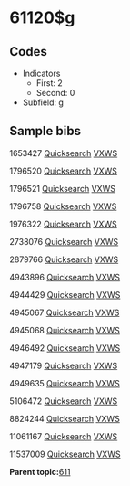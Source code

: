 # 61120$g

## Codes

-   Indicators
    -   First: 2
    -   Second: 0
-   Subfield: g

## Sample bibs

1653427 [Quicksearch](https://search.library.yale.edu/catalog/1653427) [VXWS](http://prodorbis.library.yale.edu:7014/vxws/GetHoldingsService?bibId=1653427)

1796520 [Quicksearch](https://search.library.yale.edu/catalog/1796520) [VXWS](http://prodorbis.library.yale.edu:7014/vxws/GetHoldingsService?bibId=1796520)

1796521 [Quicksearch](https://search.library.yale.edu/catalog/1796521) [VXWS](http://prodorbis.library.yale.edu:7014/vxws/GetHoldingsService?bibId=1796521)

1796758 [Quicksearch](https://search.library.yale.edu/catalog/1796758) [VXWS](http://prodorbis.library.yale.edu:7014/vxws/GetHoldingsService?bibId=1796758)

1976322 [Quicksearch](https://search.library.yale.edu/catalog/1976322) [VXWS](http://prodorbis.library.yale.edu:7014/vxws/GetHoldingsService?bibId=1976322)

2738076 [Quicksearch](https://search.library.yale.edu/catalog/2738076) [VXWS](http://prodorbis.library.yale.edu:7014/vxws/GetHoldingsService?bibId=2738076)

2879766 [Quicksearch](https://search.library.yale.edu/catalog/2879766) [VXWS](http://prodorbis.library.yale.edu:7014/vxws/GetHoldingsService?bibId=2879766)

4943896 [Quicksearch](https://search.library.yale.edu/catalog/4943896) [VXWS](http://prodorbis.library.yale.edu:7014/vxws/GetHoldingsService?bibId=4943896)

4944429 [Quicksearch](https://search.library.yale.edu/catalog/4944429) [VXWS](http://prodorbis.library.yale.edu:7014/vxws/GetHoldingsService?bibId=4944429)

4945067 [Quicksearch](https://search.library.yale.edu/catalog/4945067) [VXWS](http://prodorbis.library.yale.edu:7014/vxws/GetHoldingsService?bibId=4945067)

4945068 [Quicksearch](https://search.library.yale.edu/catalog/4945068) [VXWS](http://prodorbis.library.yale.edu:7014/vxws/GetHoldingsService?bibId=4945068)

4946492 [Quicksearch](https://search.library.yale.edu/catalog/4946492) [VXWS](http://prodorbis.library.yale.edu:7014/vxws/GetHoldingsService?bibId=4946492)

4947179 [Quicksearch](https://search.library.yale.edu/catalog/4947179) [VXWS](http://prodorbis.library.yale.edu:7014/vxws/GetHoldingsService?bibId=4947179)

4949635 [Quicksearch](https://search.library.yale.edu/catalog/4949635) [VXWS](http://prodorbis.library.yale.edu:7014/vxws/GetHoldingsService?bibId=4949635)

5106472 [Quicksearch](https://search.library.yale.edu/catalog/5106472) [VXWS](http://prodorbis.library.yale.edu:7014/vxws/GetHoldingsService?bibId=5106472)

8824244 [Quicksearch](https://search.library.yale.edu/catalog/8824244) [VXWS](http://prodorbis.library.yale.edu:7014/vxws/GetHoldingsService?bibId=8824244)

11061167 [Quicksearch](https://search.library.yale.edu/catalog/11061167) [VXWS](http://prodorbis.library.yale.edu:7014/vxws/GetHoldingsService?bibId=11061167)

11537009 [Quicksearch](https://search.library.yale.edu/catalog/11537009) [VXWS](http://prodorbis.library.yale.edu:7014/vxws/GetHoldingsService?bibId=11537009)

**Parent topic:**[611](../../tags/611/611.md)

